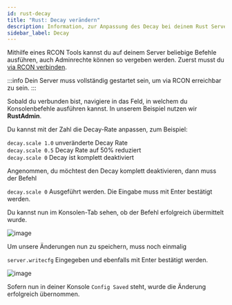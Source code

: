 ```yaml
---
id: rust-decay
title: "Rust: Decay verändern"
description: Information, zur Anpassung des Decay bei deinem Rust Server von ZAP-Hosting - ZAP-Hosting.com Dokumentation
sidebar_label: Decay
---
```


Mithilfe eines RCON Tools kannst du auf deinem Server beliebige Befehle ausführen, auch Adminrechte können so vergeben werden.
Zuerst musst du [via RCON verbinden](rust-connectrcon.md).

:::info
Dein Server muss vollständig gestartet sein, um via RCON erreichbar zu sein. 
:::

Sobald du verbunden bist, navigiere in das Feld, in welchem du Konsolenbefehle ausführen kannst. In unserem Beispiel nutzen wir **RustAdmin**.

Du kannst mit der Zahl die Decay-Rate anpassen, zum Beispiel:

`decay.scale 1.0` unveränderte Decay Rate<br/>
`decay.scale 0.5` Decay Rate auf 50% reduziert<br/>
`decay.scale 0` Decay ist komplett deaktiviert<br/>

Angenommen, du möchtest den Decay komplett deaktivieren, dann muss der Befehl

```decay.scale 0``` Ausgeführt werden. Die Eingabe muss mit Enter bestätigt werden.

Du kannst nun im Konsolen-Tab sehen, ob der Befehl erfolgreich übermittelt wurde.

![image](https://user-images.githubusercontent.com/26007280/189934246-35f2930a-02d4-4ab3-a203-23ca6345d6ed.png)


Um unsere Änderungen nun zu speichern, muss noch einmalig

```server.writecfg``` Eingegeben und ebenfalls mit Enter bestätigt werden.

![image](https://user-images.githubusercontent.com/26007280/189934350-a5b8f858-3e6d-4258-b896-d59e30673884.png)

Sofern nun in deiner Konsole `Config Saved` steht, wurde die Änderung erfolgreich übernommen.

